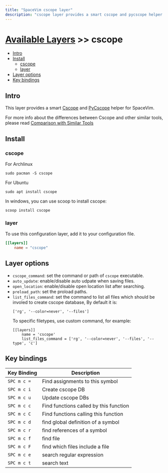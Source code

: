 ```yaml
---
title: "SpaceVim cscope layer"
description: "cscope layer provides a smart cscope and pycscope helper for SpaceVim, help users win at cscope"
---
```


# [Available Layers](../) >> cscope

<!-- vim-markdown-toc GFM -->

- [Intro](#intro)
- [Install](#install)
  - [cscope](#cscope)
  - [layer](#layer)
- [Layer options](#layer-options)
- [Key bindings](#key-bindings)

<!-- vim-markdown-toc -->

## Intro

This layer provides a smart [Cscope](http://cscope.sourceforge.net/) and [PyCscope](https://github.com/portante/pycscope) helper for SpaceVim.

For more info about the differences between Cscope and other similar tools, please read [Comparison with Similar Tools](https://github.com/oracle/opengrok/wiki/Comparison-with-Similar-Tools)

## Install

### cscope

For Archlinux

```shell
sudo pacman -S cscope
```

For Ubuntu

```shell
sudo apt install cscope
```

In windows, you can use scoop to install cscope:

```
scoop install cscope
```

### layer

To use this configuration layer, add it to your configuration file.

```toml
[[layers]]
    name = "cscope"
```

## Layer options

- `cscope_command`: set the command or path of `cscope` executable.
- `auto_update`: enable/disable auto udpate when saving files.
- `open_location`: enable/disable open location list after searching.
- `preload_path`: set the proload paths.
- `list_files_command`: set the command to list all files which should be
  involed to create cscope database, By default it is:
  ```
  ['rg', '--color=never', '--files']
  ```
  To specific filetypes, use custom command, for example:
  ```
  [[layers]]
      name = 'cscope'
      list_files_command = ['rg', '--color=never', '--files', '--type', 'c']
  ```

## Key bindings

| Key Binding | Description                            |
| ----------- | -------------------------------------- |
| `SPC m c =` | Find assignments to this symbol        |
| `SPC m c i` | Create cscope DB                       |
| `SPC m c u` | Update cscope DBs                      |
| `SPC m c c` | Find functions called by this function |
| `SPC m c C` | Find functions calling this function   |
| `SPC m c d` | find global definition of a symbol     |
| `SPC m c r` | find references of a symbol            |
| `SPC m c f` | find file                              |
| `SPC m c F` | find which files include a file        |
| `SPC m c e` | search regular expression              |
| `SPC m c t` | search text                            |
